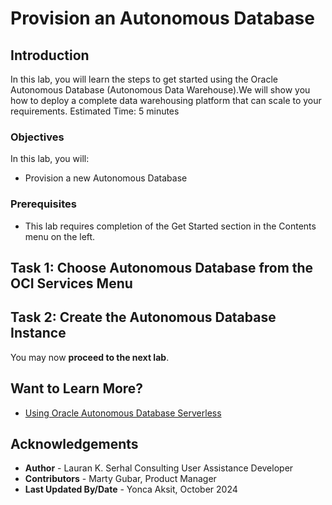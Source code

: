 
# Provision an Autonomous Database

## Introduction

In  this lab, you will learn the steps to get started using the Oracle Autonomous Database (Autonomous Data Warehouse).We will show you how to deploy a complete data warehousing platform that can scale to your requirements.
Estimated Time: 5 minutes

### Objectives

In this lab, you will:

- Provision a new Autonomous Database

### Prerequisites

- This lab requires completion of the Get Started section in the Contents menu on the left.

## Task 1: Choose Autonomous Database from the OCI Services Menu

[](include:adb-goto-service-body.md)

## Task 2: Create the Autonomous Database Instance

[](include:adb-provision-body.md)

You may now **proceed to the next lab**.

## Want to Learn More?

* [Using Oracle Autonomous Database Serverless](https://docs.oracle.com/en/cloud/paas/autonomous-database/serverless/adbsb/index.html#Oracle%C2%AE-Cloud)

## Acknowledgements

- **Author** - Lauran K. Serhal Consulting User Assistance Developer
- **Contributors** - Marty Gubar, Product Manager
- **Last Updated By/Date** - Yonca Aksit, October 2024
